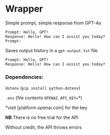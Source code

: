 # Wrapper

Simple prompt, simple response from GPT-4o
```
Prompt: Hello, GPT!
Response: Hello! How can I assist you today?
Prompt:
```

Saves output history in a `gpt-output.txt` file
```
Prompt: Hello, GPT!
Response: Hello! How can I assist you today?
```

### Dependencies:

`dotenv` (`pip install python-dotenv`)

`.env` (file contents `OPENAI_API_KEY=`*)

*visit [platform.openai.com] for the key

**NB** There is no free trial for the API

Without credit, the API throws errors
